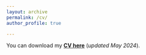 ```yaml
---
layout: archive
permalink: /cv/
author_profile: true

---
```


You can download my [**CV here**](../files/Short_CV.pdf) (*updated May 2024*).
<a href="../files/Short_CV.pdf" class="image fit"><img src="images/marr_pic.jpg" alt=""></a>
